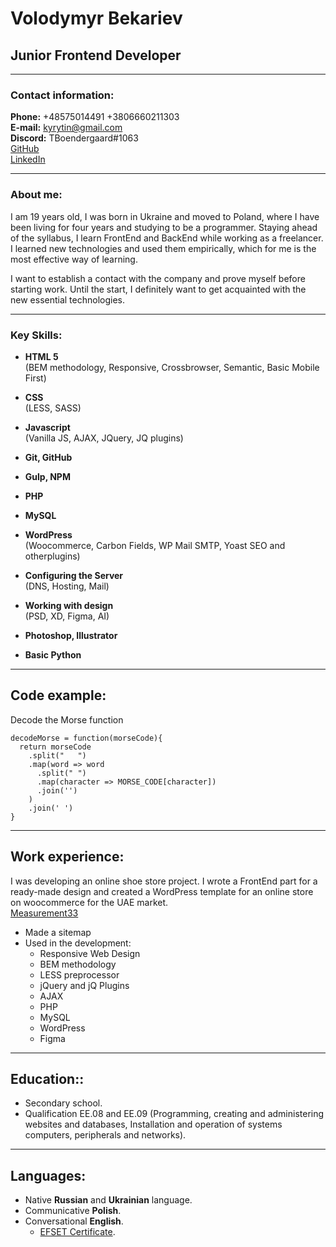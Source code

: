 # __Volodymyr Bekariev__
## __Junior Frontend Developer__

---

### __Contact information:__

**Phone:** +48575014491 +3806660211303<br>
**E-mail:** kyrytin@gmail.com <br> 
**Discord:** TBoendergaard#1063  <br>
[GitHub](https://github.com/TBoendergaard) <br> 
[LinkedIn](https://www.linkedin.com/in/bekarev/) <br> 

---

### __About me:__
I am 19 years old, I was born in Ukraine and moved to Poland, where I have been living for four years and studying to be a programmer. Staying ahead of the syllabus, I learn FrontEnd and BackEnd while working as a freelancer. I learned new technologies and used them empirically, which for me is the most effective way of learning.

I want to establish a contact with the company and prove myself before starting work. Until the start, I definitely want to get acquainted with the new essential technologies.

---

### __Key Skills:__
- **HTML 5** <br>
(BEM methodology, Responsive,
Crossbrowser, Semantic, Basic Mobile First)

- **CSS** <br>
(LESS, SASS)

- **Javascript** <br>
(Vanilla JS, AJAX, JQuery, JQ plugins)

- **Git, GitHub** <br>

- **Gulp, NPM** <br>

- **PHP** <br>

- **MySQL** <br>

- **WordPress** <br>
(Woocommerce, Carbon Fields, WP
Mail SMTP, Yoast SEO and
otherplugins)

- **Configuring the Server** <br>
(DNS, Hosting, Mail)

- **Working with design** <br>
(PSD, XD, Figma, AI)

- **Photoshop, Illustrator**

- **Basic Python**  <br>

---

## __Code example:__
Decode the Morse function
```
decodeMorse = function(morseCode){
  return morseCode
    .split("   ")
    .map(word => word
      .split(" ")
      .map(character => MORSE_CODE[character])
      .join('')
    )
    .join(' ')
}
```

---

## __Work experience:__
I was developing an online shoe store project. I wrote a FrontEnd part for a ready-made design and created a WordPress template for an online store on woocommerce for the UAE market. <br>
[Measurement33](https://github.com/TBoendergaard/Measurement33/tree/gh-pages)
- Made a sitemap <br>
- Used in the development: <br>
  - Responsive Web Design <br>
  - BEM methodology <br>
  - LESS preprocessor <br>
  - jQuery and jQ Plugins <br>
  - AJAX <br>
  - PHP <br>
  - MySQL <br>
  - WordPress <br>
  - Figma <br>


---

## __Education::__
- Secondary school.
- Qualification EE.08 and EE.09 (Programming, creating and administering websites and databases, Installation and operation of systems computers, peripherals and networks).

---

## __Languages:__
- Native **Russian** and **Ukrainian** language.
- Communicative **Polish**.
- Conversational **English**. 
  - [EFSET Certificate](https://www.efset.org/cert/rvjQ9X).